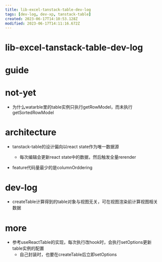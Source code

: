 ```yaml
---
title: lib-excel-tanstack-table-dev-log
tags: [dev-log, dev-xp, tanstack-table]
created: 2023-06-17T14:10:53.128Z
modified: 2023-06-17T14:11:16.672Z
---
```


# lib-excel-tanstack-table-dev-log

# guide

# not-yet
- 为什么watarble里的table实例只执行getRowModel，而未执行 getSortedRowModel
# architecture
- tanstack-table的设计偏向以react state作为唯一数据源
  - 每次编辑会更新react state中的数据，然后触发全量rerender

- feature代码量最少的是columnOrddering
# dev-log
- createTable计算得到的table对象与视图无关，可在视图渲染前计算视图相关数据
# more
- 参考useReactTable的实现，每次执行改hook时，会执行setOptions更新table实例的配置
  - 自己封装时，也要在createTable后立即setOptions
